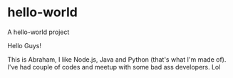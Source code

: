 # hello-world
A hello-world project

Hello Guys!

This is Abraham, I like Node.js, Java and Python (that's what I'm made of).
I've had couple of codes and meetup with some bad ass developers. Lol
